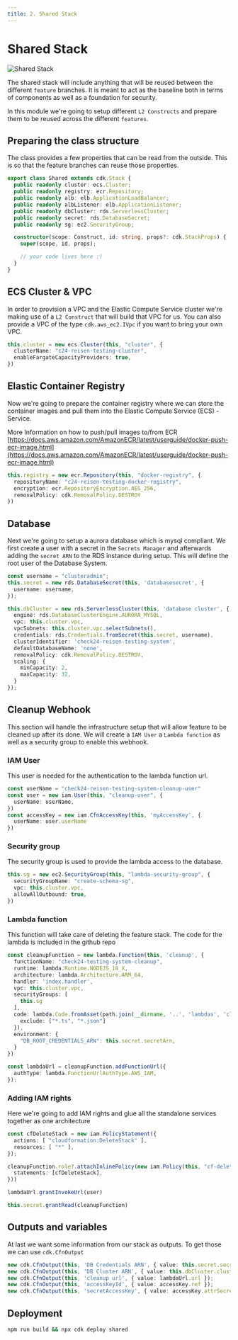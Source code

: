 ```yaml
---
title: 2. Shared Stack
---
```


Shared Stack
=============

![Shared Stack](/assets/shared.png)

The shared stack will include anything that will be reused between the different `feature` branches. It is meant to act as the baseline both in terms of components as well as a foundation for security.

In this module we're going to setup different `L2 Constructs` and prepare them to be reused across the different `features`.

## Preparing the class structure

The class provides a few properties that can be read from the outside. This is so that the feature branches can reuse those properties.

```ts
export class Shared extends cdk.Stack {
  public readonly cluster: ecs.Cluster;
  public readonly registry: ecr.Repository;
  public readonly alb: elb.ApplicationLoadBalancer;
  public readonly albListener: elb.ApplicationListener;
  public readonly dbCluster: rds.ServerlessCluster;
  public readonly secret: rds.DatabaseSecret;
  public readonly sg: ec2.SecurityGroup;

  constructor(scope: Construct, id: string, props?: cdk.StackProps) {
    super(scope, id, props);

    // your code lives here :)
  }
}
```

## ECS Cluster & VPC

In order to provision a VPC and the Elastic Compute Service cluster we're making use of a `L2 Construct` that will build that VPC for us. You can also provide a VPC of the type `cdk.aws_ec2.IVpc` if you want to bring your own VPC.

```ts
this.cluster = new ecs.Cluster(this, "cluster", {
  clusterName: "c24-reisen-testing-cluster",
  enableFargateCapacityProviders: true,
})
```

## Elastic Container Registry

Now we're going to prepare the container registry where we can store the container images and pull them into the Elastic Compute Service (ECS) - Service.

More Information on how to push/pull images to/from ECR [https://docs.aws.amazon.com/AmazonECR/latest/userguide/docker-push-ecr-image.html](https://docs.aws.amazon.com/AmazonECR/latest/userguide/docker-push-ecr-image.html)

```ts
this.registry = new ecr.Repository(this, "docker-registry", {
  repositoryName: "c24-reisen-testing-docker-registry",
  encryption: ecr.RepositoryEncryption.AES_256,
  removalPolicy: cdk.RemovalPolicy.DESTROY
})
```

## Database

Next we're going to setup a aurora database which is mysql compliant. We first create a user with a secret in the `Secrets Manager` and afterwards adding the `secret ARN` to the RDS instance during setup. This will define the root user of the Database System.

```ts
const username = "clusteradmin";
this.secret = new rds.DatabaseSecret(this, 'databasesecret', {
  username: username,
});

this.dbCluster = new rds.ServerlessCluster(this, 'database cluster', {
  engine: rds.DatabaseClusterEngine.AURORA_MYSQL,
  vpc: this.cluster.vpc,
  vpcSubnets: this.cluster.vpc.selectSubnets(),
  credentials: rds.Credentials.fromSecret(this.secret, username),
  clusterIdentifier: 'check24-reisen-testing-system',
  defaultDatabaseName: 'none',
  removalPolicy: cdk.RemovalPolicy.DESTROY,
  scaling: {
    minCapacity: 2,
    maxCapacity: 32,
  }
});
```

## Cleanup Webhook

This section will handle the infrastructure setup that will allow feature to be cleaned up after its done.
We will create a `IAM User` a `Lambda function` as well as a security group to enable this webhook.

### IAM User

This user is needed for the authentication to the lambda function url.

```ts
const userName = "check24-reisen-testing-system-cleanup-user"
const user = new iam.User(this, "cleanup-user", {
  userName: userName,
})
const accessKey = new iam.CfnAccessKey(this, 'myAccessKey', {
  userName: user.userName
})
```

### Security group

The security group is used to provide the lambda access to the database.

```ts
this.sg = new ec2.SecurityGroup(this, "lambda-security-group", {
  securityGroupName: "create-schema-sg",
  vpc: this.cluster.vpc,
  allowAllOutbound: true,
})
```

### Lambda function

This function will take care of deleting the feature stack. The code for the lambda is included in the github repo

```ts
const cleanupFunction = new lambda.Function(this, 'cleanup', {
  functionName: "check24-testing-system-cleanup",
  runtime: lambda.Runtime.NODEJS_18_X,
  architecture: lambda.Architecture.ARM_64,
  handler: 'index.handler',
  vpc: this.cluster.vpc,
  securityGroups: [
    this.sg
  ],
  code: lambda.Code.fromAsset(path.join(__dirname, '..', 'lambdas', 'cleanup'), {
    exclude: ["*.ts", "*.json"]
  }),
  environment: {
    "DB_ROOT_CREDENTIALS_ARN": this.secret.secretArn,
  }
})

const lambdaUrl = cleanupFunction.addFunctionUrl({
  authType: lambda.FunctionUrlAuthType.AWS_IAM,
});
```

### Adding IAM rights

Here we're going to add IAM rights and glue all the standalone services together as one architecture

```ts
const cfDeleteStack = new iam.PolicyStatement({
  actions: [ "cloudformation:DeleteStack" ],
  resources: [ "*" ],
});

cleanupFunction.role?.attachInlinePolicy(new iam.Policy(this, "cf-delete-stack-attachement", {
  statements: [cfDeleteStack],
}))

lambdaUrl.grantInvokeUrl(user)

this.secret.grantRead(cleanupFunction)
```

## Outputs and variables

At last we want some information from our stack as outputs. To get those we can use `cdk.CfnOutput`

```ts
new cdk.CfnOutput(this, 'DB Credentials ARN', { value: this.secret.secretArn });
new cdk.CfnOutput(this, 'DB Cluster ARN', { value: this.dbCluster.clusterArn });
new cdk.CfnOutput(this, 'cleanup url', { value: lambdaUrl.url });
new cdk.CfnOutput(this, 'accessKeyId', { value: accessKey.ref });
new cdk.CfnOutput(this, 'secretAccessKey', { value: accessKey.attrSecretAccessKey });
```

## Deployment

```sh
npm run build && npx cdk deploy shared
```